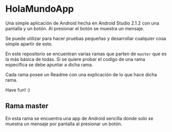 # HolaMundoApp

Una simple aplicación de Android hecha en Android Studio 2.1.2 con una pantalla y un botón. Al presionar el botón se muestra un mensaje.

Se puede utilizar para hacer pruebas pequeñas y desarrollar cualquier cosa simple apartir de esto.

En este repositorio se encuentran varias ramas que parten de `master` que es la más básica de todas. Si se quiere probar el codigo de una rama específica se debe apuntar a dicha rama.

Cada rama posee un Readme con una explicación de lo que hace dicha rama.

Have fun! :)

## Rama master

En esta rama se encuentra una app de Android sencilla donde solo se muestra un mensaje por pantalla al presionar un botón.
